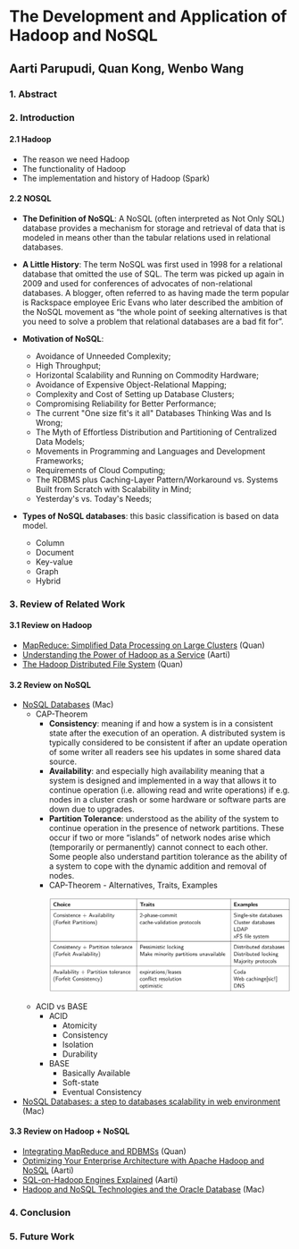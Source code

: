 # The Development and Application of Hadoop and NoSQL 

## Aarti Parupudi, Quan Kong, Wenbo Wang

### 1. Abstract

### 2. Introduction

#### 2.1 Hadoop

* The reason we need Hadoop
* The functionality of Hadoop
* The implementation and history of Hadoop (Spark) 

#### 2.2 NOSQL

* **The Definition of NoSQL**: A NoSQL (often interpreted as Not Only SQL) database provides a mechanism for storage and retrieval of data that is modeled in means other than the tabular relations used in relational databases.

* **A Little History**: The term NoSQL was first used in 1998 for a relational database that omitted the use of SQL. The term was picked up again in 2009 and used for conferences of advocates of non-relational databases. A blogger, often referred to as having made the term popular is Rackspace employee Eric Evans who later described the ambition of the NoSQL movement as “the whole point of seeking alternatives is that you need to solve a problem that relational databases are a bad fit for”. 

* **Motivation of NoSQL**: 
	* Avoidance of Unneeded Complexity;
	* High Throughput;
	* Horizontal Scalability and Running on Commodity Hardware;
	* Avoidance of Expensive Object-Relational Mapping;
	* Complexity and Cost of Setting up Database Clusters;
	* Compromising Reliability for Better Performance;
	* The current "One size fit's it all" Databases Thinking Was and Is Wrong;
	* The Myth of Effortless Distribution and Partitioning of Centralized Data Models;
	* Movements in Programming and Languages and Development Frameworks;
	* Requirements of Cloud Computing;
	* The RDBMS plus Caching-Layer Pattern/Workaround vs. Systems Built from Scratch with Scalability in Mind;
	* Yesterday's vs. Today's Needs;

* **Types of NoSQL databases**: this basic classification is based on data model. 
	* Column
	* Document
	* Key-value
	* Graph
	* Hybrid


### 3. Review of Related Work

#### 3.1 Review on Hadoop

* [MapReduce: Simplified Data Processing on Large Clusters](https://www.usenix.org/legacy/publications/library/proceedings/osdi04/tech/full_papers/dean/dean_html/index.html) (Quan)
* [Understanding the Power of Hadoop as a Service](https://docs.google.com/file/d/0BwMVEMCs7KRNNWIyT3hiRXhLWms/edit) (Aarti)
* [The Hadoop Distributed File System](https://docs.google.com/file/d/0B2_4GOBGjarzTkdLZDBNbVdYTXM/edit) (Quan)


#### 3.2 Review on NoSQL

* [NoSQL Databases](https://docs.google.com/file/d/0B2_4GOBGjarzaTdjcFhoODZVQWs/edit) (Mac)
	* CAP-Theorem
		* **Consistency**: meaning if and how a system is in a consistent state after the execution of an operation. A distributed system is typically considered to be consistent if after an update operation of some writer all readers see his updates in some shared data source.
		* **Availability**: and especially high availability meaning that a system is designed and implemented in a way that allows it to continue operation (i.e. allowing read and write operations) if e.g. nodes in a cluster crash or some hardware or software parts are down due to upgrades.
		* **Partition Tolerance**: understood as the ability of the system to continue operation in the presence of network partitions. These occur if two or more “islands” of network nodes arise which (temporarily or permanently) cannot connect to each other. Some people also understand partition tolerance as the ability of a system to cope with the dynamic addition and removal of nodes.
		* CAP-Theorem - Alternatives, Traits, Examples<p><img src="Content/cap_theorem.png"/></p>
	* ACID vs BASE
		* ACID
			* Atomicity
			* Consistency
			* Isolation
			* Durability
		* BASE
			* Basically Available
			* Soft-state
			* Eventual Consistency
* [NoSQL Databases: a step to databases scalability in web environment](https://docs.google.com/file/d/0B2_4GOBGjarzckFhYmxkODNkVUE/edit) (Mac)

#### 3.3 Review on Hadoop + NoSQL

* [Integrating MapReduce and RDBMSs](https://docs.google.com/file/d/0B2_4GOBGjarzS09UbV8tTkR2ems/edit) (Quan)
* [Optimizing Your Enterprise Architecture with Apache Hadoop and NoSQL](https://docs.google.com/file/d/0BwMVEMCs7KRNTjBCSzVQZ0E3OXc/edit) (Aarti)
* [SQL-on-Hadoop Engines Explained](https://docs.google.com/file/d/0BwMVEMCs7KRNb1hici14RV9XVnc/edit) (Aarti)
* [Hadoop and NoSQL Technologies and the Oracle Database](https://docs.google.com/file/d/0BwMVEMCs7KRNUDJwaWx2Y2VyXzA/edit) (Mac)


### 4. Conclusion

### 5. Future Work